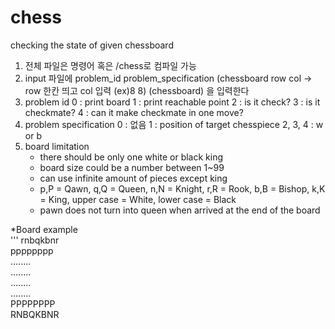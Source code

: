 # chess
checking the state of given chessboard
1. 전체 파일은 명령어 혹은 /chess로 컴파일 가능
2. input 파일에
   problem_id
   problem_specification
   (chessboard row col -> row 한칸 띄고 col 입력 (ex)8 8)
   (chessboard)
   을 입력한다
3. problem id 
    0 : print board
    1 : print reachable point
    2 : is it check?
    3 : is it checkmate?
    4 : can it make checkmate in one move?
4. problem specification
   0 : 없음
   1 : position of target chesspiece
   2, 3, 4 : w or b
5. board limitation
   - there should be only one white or black king
   - board size could be a number between 1~99
   - can use infinite amount of pieces except king
   - p,P = Qawn, q,Q = Queen, n,N = Knight, r,R = Rook, b,B = Bishop, k,K = King, upper case = White, lower case = Black
   - pawn does not turn into queen when arrived at the end of the board

*Board example  
'''
rnbqkbnr  
pppppppp  
........  
........  
........  
........  
PPPPPPPP  
RNBQKBNR  
